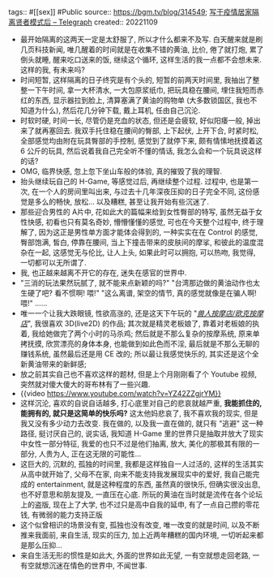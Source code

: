 tags:: #[[sex]] #Public
source:: https://bgm.tv/blog/314549; [写于疫情居家隔离贤者模式后 – Telegraph](https://telegra.ph/%E5%86%99%E4%BA%8E%E7%96%AB%E6%83%85%E5%B1%85%E5%AE%B6%E9%9A%94%E7%A6%BB%E8%B4%A4%E8%80%85%E6%A8%A1%E5%BC%8F%E5%90%8E-11-09)
created:: 20221109

- 最开始隔离的这两天一定是太舒服了, 所以才什么都来不及写. 白天醒来就是刷几页科技新闻, 唯几醒着的时间就是在收集不错的黄油, 比价, 倦了就打炮, 累了倒头就睡, 醒来吃口送来的饭, 继续这个循环, 这样生活的我一点都不会想未来. 这样的我, 有未来吗?
- 时间短暂, 这样隔离的日子终究是有个头的, 短暂的前两天时间里, 我抽出了整整一下午时间, 拿一大杯清水, 一大包原浆纸巾, 把玩具稳在腰间, 埋住我短而赤红的东西, 显示器拉到脸上, 清算塞满了黄油的购物单 (大多数锁国区, 我也不知道为什么), 然后花几分钟下载, 戴上耳机, 任由自己沉沦.
- 时软时硬, 时间一长, 尽管仍是充血的状态, 但还是会疲软, 好似阳痿一般, 掉出来了就再塞回去. 我双手托住稳在腰间的臀部, 上下起伏, 上开下合, 时紧时松, 全部感觉均由附在玩具臀部的手控制, 感觉到了就停下来, 颇有情愫地抚摸着这 6 公斤的玩具, 然后说着我自己完全听不懂的情话, 我怎么会和一个玩具说这样的话?
- OMG, 临界快感, 忽上忽下坐山车般的体验, 真的摧毁了我的理智.
- 抬头继续玩自己的 H-Game, 等感觉过后, 再继续整个过程. 过程中, 也是第一次, 在一个人的房间里叫出来, 与过去十几年深夜压抑的日子完全不同, 这份感觉是多么的畅快, 放松... 以及糟糕, 甚至让我开始有些沉迷了.
- 那些迎合男性的 A片中, 花如此大的篇幅来给到女性臀部的特写, 虽然无益于女性快感, 初看也只有莫名奇妙, 懵懵懂懂的感觉, 可也在今天整个过程中, 终于理解了, 因为这正是男性单方面才能体会得到的, 一种实实在在 Control 的感觉, 臀部饱满, 皙白, 停靠在腰间, 当上下撞击带来的皮肤间的摩挲, 和彼此的温度混杂在一起, 这感觉无与伦比, 让人上头, 如果此时可以拥抱, 可以热吻, 我觉得, 一切都可以无所谓了.
- 我, 也正越来越离不开它的存在, 迷失在感官的世界中.
- "三消的玩法果然玩腻了, 就不能来点新颖的吗?"
  "台湾那边做的黄油动作也太生硬了吧? 看不惯啊! 喂!"
  "这么离谱, 架空的情节, 真的感觉就像是在骗人啊! 喂!"
  ......
- 唯一一个让我大跌眼镜, 性欲高涨的, 还是这天下午玩的 "[*兽人按摩店/欧克按摩店*](https://store.steampowered.com/app/1129540/)", 我很喜欢 3D(live2D) 的作品; 其次就是精灵老板娘了, 靠着对老板娘的执着, 我给她做完了两个小时的马杀鸡; 然后就是不那么复杂的按摩系统, 原来单拷抚摸, 欣赏漂亮的身体本身, 也能做到如此色而不淫, 最后就是不那么无聊的赚钱系统, 虽然最后还是用 CE 改的; 所以最让我感觉快乐的, 其实还是这个全新黄油带来的新鲜感;
- 放之前其实自己也不喜欢这样的题材, 但是上个月刚刚看了个 Youtube 视频, 突然就对傻大傻大的哥布林有了一些兴趣.
- {{video https://www.youtube.com/watch?v=YZ42ZZgjrYM}}
- 这样沉沦, 喜欢的自说自话越多, 打心底里对自己的悲哀就越严重, **我能抓住的, 能拥有的, 就只是这简单的快乐吗?** 这太他妈悲哀了, 我不喜欢我的现实, 但是我又没有多少动力去改变. 我在做的, 以及我一直在做的, 就只有 "逃避" 这一种路径, 挺讨厌自己的, 说实话, 我知道 H-Game 里的世界只是抽取并放大了现实中女性一部分特征, 我爱的也只不过是他们抽离, 放大, 美化的那极其有限的一部分, 人贵为人, 正在这无限的可能性...
- 这巨大的, 沉默的, 孤独的时间里, 我都是这样独自一人过活的, 这样的生活其实从高中就开始了, 父母不在家, 向来不能支持我发展现实中的爱好, 我自己能完成的 entertainment, 就是这种程度的东西, 虽然真的很快乐, 但确实很没出息, 也不好意思和朋友提及, 一直压在心底. 所玩的黄油在当时就是流传在各个论坛上的盗版, 现在上了大学, 也不过只是高中自我的延申, 有了一点自己攒的零花钱, 有微弱的能力支持正版
- 这个似曾相识的场景没有变, 孤独也没有改变, 唯一改变的就是时间, 以及不断推来我面前, 来自生活, 现实的压力, 加上近两年糟糕的国内环境, 一切听起来都是那么压抑...
- 来自生活无形的惯性是如此大, 外面的世界如此无望, 一有空就想走回老路, 一有空就想沉迷在情色的世界中, 不闻世事.